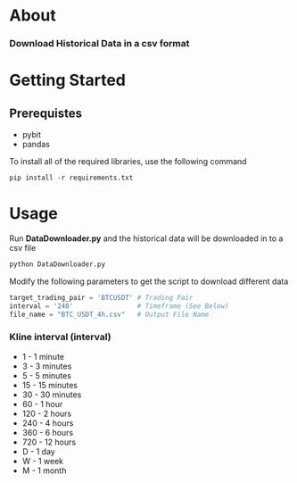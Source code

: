 # About

### Download Historical Data in a csv format


# Getting Started
## Prerequistes

- pybit
- pandas

To install all of the required libraries, use the following command

```ps
pip install -r requirements.txt
``` 

# Usage

Run **DataDownloader.py** and the historical data will be downloaded in to a csv file

```ps
python DataDownloader.py
```

Modify the following parameters to get the script to download different data

```python
target_trading_pair = 'BTCUSDT' # Trading Pair
interval = '240'                # Timeframe (See Below)
file_name = "BTC_USDT_4h.csv"   # Output File Name
```

### Kline interval (interval)
- 1 - 1 minute
- 3 - 3 minutes
- 5 - 5 minutes
- 15 - 15 minutes
- 30 - 30 minutes
- 60 - 1 hour
- 120 - 2 hours
- 240 - 4 hours
- 360 - 6 hours
- 720 - 12 hours
- D - 1 day
- W - 1 week
- M - 1 month


